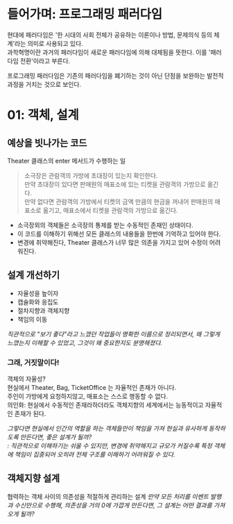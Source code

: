 # 들어가며: 프로그래밍 패러다임

현대에 패러다임은 '한 시대의 사회 전체가 공유하는 이론이나 방법, 문제의식 등의 체계'라는 의미로 사용되고 있다.\
과학혁명이란 과거의 패러다임이 새로운 패러다임에 의해 대체됨을 뜻한다. 이를 '패러다임 전환'이라고 부른다.

프로그래밍 패러다임은 기존의 패러다임을 폐기하는 것이 아닌 단점을 보완하는 발전적 과정을 거치는 것으로 보인다.


# 01: 객체, 설계

## 예상을 빗나가는 코드

Theater 클래스의 enter 메서드가 수행하는 일
> 소극장은 관람객의 가방에 초대장이 있는지 확인한다.\
> 만약 초대장이 있다면 판매원의 매표소에 있는 티켓을 관람객의 가방으로 옮긴다.\
> 만약 없다면 관람객의 가방에서 티켓의 금액 만큼의 현금을 꺼내어 판매원의 매표소로 옮기고, 매표소에서 티켓을 관람객의 가방으로 옮긴다.

- 소극장외의 객체들은 소극장의 통제를 받는 수동적인 존재인 상태이다.
- 이 코드를 이해하기 위해선 모든 클래스의 내용들을 한번에 기억하고 있어야 한다.
- 변경에 취약해진다, Theater 클래스가 너무 많은 의존을 가지고 있어 수정이 어려워진다.

## 설계 개선하기

- 자율성을 높이자
- 캡슐화와 응집도
- 절차지향과 객체지향
- 책임의 이동

_직관적으로 "보기 좋다"라고 느꼈던 작업들이 명확한 이름으로 정리되면서, 왜 그렇게 느꼈는지 이해할 수 있었고, 그것이 왜 중요한지도 분명해졌다._

### 그래, 거짓말이다!
객체의 자율성?\
현실에서 Theater, Bag, TicketOffice 는 자율적인 존재가 아니다.\
주인이 가방에게 요청하지않고, 매표소는 스스로 행동할 수 없다.\
의인화: 현실에서 수동적인 존재라하더라도 객체지향의 세계에서는 능동적이고 자율적인 존재가 된다.

_그렇다면 현실에서 인간의 역할을 하는 객체들만이 책임을 가져 현실과 유사하게 동작하도록 만든다면, 좋은 설계가 될까?\
: 직관적으로 이해하기는 쉬울 수 있지만, 변경에 취약해지고 규모가 커질수록 특정 객체에 책임이 집중되어 오히려 전체 구조를 이해하기 어려워질 수 있다._

## 객체지향 설계
협력하는 객체 사이의 의존성을 적절하게 관리하는 설계
_만약 모든 처리를 이벤트 발행과 수신만으로 수행해, 의존성을 거의 0에 가깝게 만든다면, 그 설계는 어떤 결과를 가져오게 될까?_
